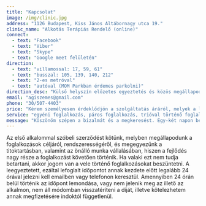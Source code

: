 ```yaml
---
title: "Kapcsolat"
image: /img/clinic.jpg
address: "1126 Budapest, Kiss János Altábornagy utca 19."
clinic_name: "Alkotás Terápiás Rendelő (online)"
connect:
  - text: "Facebook"
  - text: "Viber"
  - text: "Skype"
  - text: "Google meet felületén"
direction:
  - text: "villamossal: 17, 59, 61"
  - text: "busszal: 105, 139, 140, 212"
  - text: "2-es metróval"
  - text: "autóval (MOM Parkban érdemes parkolni)"
direction_desc: "Külső helyszín előzetes egyeztetés és közös megállapodás alapján lehetséges. A személyes előadások helyszínéről és technikai feltételeiről a megrendelőnek kell gondoskodnia."
email: "agiszemes@gmail.com"
phone: "30/507-4403"
price: "Kérem személyesen érdeklődjön a szolgáltatás áráról, melyek a létszám, szolgáltatás típusa és hossza alapján 9.000 és 100.000 Ft között mozognak."
service: "egyéni foglalkozás, páros foglalkozás, trióval történő foglalkozás, kiscsoportos foglalkozás (4-8 fő), nagycsoportos foglalkozás (8-16 fő), edzői konzultáció, szülői konzultáció, előadás"
message: "Köszönöm szépen a bizalmát és a megkeresést. Egy-két napon belül válaszolok és felkeresem a megadott elérhetőségen, hogy megbeszélhessük a továbbiakat."
---
```


Az első alkalommal szóbeli szerződést kötünk, melyben megállapodunk a foglalkozások céljáról, rendszerességéről, és megegyezünk a titoktartásban, valamint az önálló munka vállalásában, hiszen a fejlődés nagy része a foglalkozást követően történik. Ha valaki ezt nem tudja betartani, akkor jogom van a vele történő foglalkozásokat beszüntetni.
A leegyeztetett, ezáltal lefoglalt időpontot annak kezdete előtt legalább 24 órával jelezni kell emailben vagy telefonon keresztül. Amennyiben 24 órán belül történik az időpont lemondása, vagy nem jelenik meg az illető az alkalmon, nem áll módomban visszatéríteni a díját, illetve kötelezhetem annak megfizetésére indoktól függetlenül.
